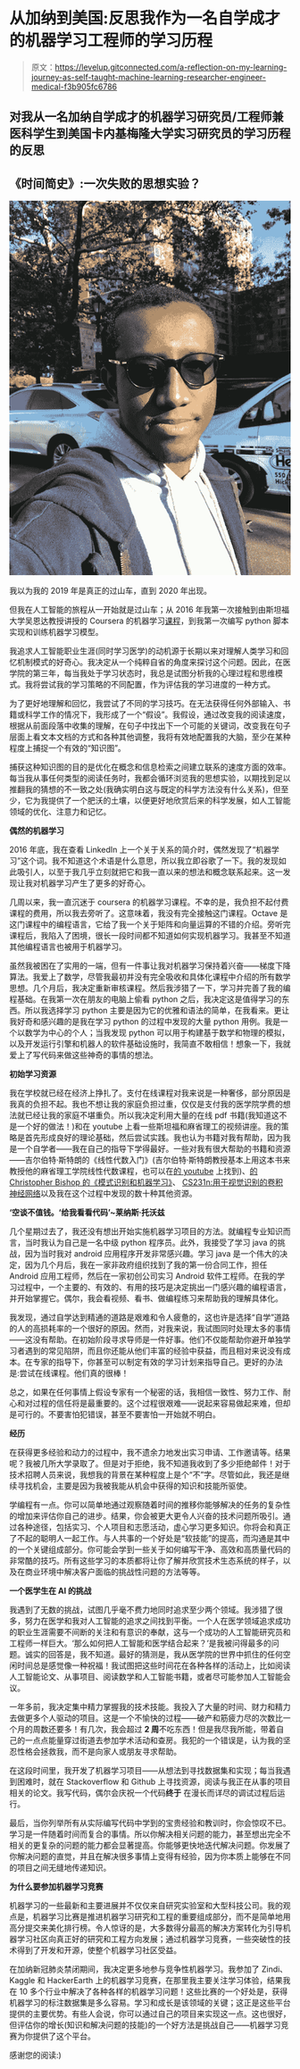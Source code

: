 # 从加纳到美国:反思我作为一名自学成才的机器学习工程师的学习历程

> 原文：<https://levelup.gitconnected.com/a-reflection-on-my-learning-journey-as-self-taught-machine-learning-researcher-engineer-medical-f3b905fc6786>

## 对我从一名加纳自学成才的机器学习研究员/工程师兼医科学生到美国卡内基梅隆大学实习研究员的学习历程的反思

## 《时间简史》:一次失败的思想实验？

![](img/3e96806707b912527b2451f14278568f.png)

我以为我的 2019 年是真正的过山车，直到 2020 年出现。

但我在人工智能的旅程从一开始就是过山车；从 2016 年我第一次接触到由斯坦福大学吴恩达教授讲授的 Coursera 的机器学习[课程](https://www.coursera.org/learn/machine-learning)，到我第一次编写 python 脚本实现和训练机器学习模型。

我追求人工智能职业生涯(同时学习医学)的动机源于长期以来对理解人类学习和回忆机制模式的好奇心。我决定从一个纯粹自省的角度来探讨这个问题。因此，在医学院的第三年，每当我处于学习状态时，我总是试图分析我的心理过程和思维模式。我将尝试我的学习策略的不同配置，作为评估我的学习进度的一种方式。

为了更好地理解和回忆，我尝试了不同的学习技巧。在无法获得任何外部输入、书籍或科学工作的情况下，我形成了一个“假设”。我假设，通过改变我的阅读速度，根据从前面段落中收集的理解，在句子中找出下一个可能的关键词，改变我在句子层面上看文本文档的方式和各种其他调整，我将有效地配置我的大脑，至少在某种程度上捕捉一个有效的“知识图”。

捕获这种知识图的目的是优化在概念和信息检索之间建立联系的速度方面的效率。每当我从事任何类型的阅读任务时，我都会循环浏览我的思想实验，以期找到足以推翻我的猜想的不一致之处(我确实明白这与既定的科学方法没有什么关系)，但至少，它为我提供了一个肥沃的土壤，以便更好地欣赏后来的科学发展，如人工智能领域的优化、注意力和记忆。

**偶然的机器学习**

2016 年底，我在查看 LinkedIn 上一个关于关系的简介时，偶然发现了“机器学习”这个词。我不知道这个术语是什么意思，所以我立即谷歌了一下。我的发现如此吸引人，以至于我几乎立刻就把它和我一直以来的想法和概念联系起来。这一发现让我对机器学习产生了更多的好奇心。

几周以来，我一直沉迷于 coursera 的机器学习课程。不幸的是，我负担不起付费课程的费用，所以我去旁听了。这意味着，我没有完全接触这门课程。Octave 是这门课程中的编程语言，它给了我一个关于矩阵和向量运算的不错的介绍。旁听完课程后，我陷入了困境，很长一段时间都不知道如何实现机器学习。我甚至不知道其他编程语言也被用于机器学习。

虽然我被困在了实用的一端，但有一件事让我对机器学习保持着兴奋——梯度下降算法。我爱上了数学，尽管我最初并没有完全吸收和具体化课程中介绍的所有数学思想。几个月后，我决定重新审核课程。然后我涉猎了一下，学习并完善了我的编程基础。在我第一次在朋友的电脑上偷看 python 之后，我决定这是值得学习的东西。所以我选择学习 python 主要是因为它的优雅和语法的简单，在我看来。更让我好奇和感兴趣的是我在学习 python 的过程中发现的大量 python 用例。我是一个以数学为中心的个人；当我发现 python 可以用于构建基于数学和物理的模拟，以及开发运行引擎和机器人的软件基础设施时，我简直不敢相信！想象一下，我就爱上了写代码来做这些神奇的事情的想法。

**初始学习资源**

我在学校就已经在经济上挣扎了。支付在线课程对我来说是一种奢侈，部分原因是我真的负担不起。我也不想让我的家庭负担过重，仅仅是支付我的医学院学费的想法就已经让我的家庭不堪重负。所以我决定利用大量的在线 pdf 书籍(我知道这不是一个好的做法！)和在 youtube 上看一些斯坦福和麻省理工的视频讲座。我的策略是首先形成良好的理论基础，然后尝试实践。我也认为书籍对我有帮助，因为我是一个自学者——我在自己的指导下学得最好。一些对我有很大帮助的书籍和资源——吉尔伯特·斯特朗的《线性代数入门》(吉尔伯特·斯特朗教授基本上用这本书来教授他的麻省理工学院线性代数课程，也可以在[的 youtube](https://www.youtube.com/watch?v=7UJ4CFRGd-U&list=PL221E2BBF13BECF6C) 上找到)、[的 Christopher Bishop 的《模式识别和机器学习》](http://users.isr.ist.utl.pt/~wurmd/Livros/school/Bishop%20-%20Pattern%20Recognition%20And%20Machine%20Learning%20-%20Springer%20%202006.pdf)、 [CS231n:用于视觉识别的卷积神经网络](http://cs231n.stanford.edu/)以及我在这个过程中发现的数十种其他资源。

**‘空谈不值钱。‘给我看看代码’~莱纳斯·托沃兹**

几个星期过去了，我还没有想出开始实施机器学习项目的方法。就编程专业知识而言，当时我认为自己是一名中级 python 程序员。此外，我接受了学习 java 的挑战，因为当时我对 android 应用程序开发非常感兴趣。学习 java 是一个伟大的决定，因为几个月后，我在一家非政府组织找到了我的第一份合同工作，担任 Android 应用工程师，然后在一家初创公司实习 Android 软件工程师。在我的学习过程中，一个主要的、有效的、有用的技巧是决定挑出一门感兴趣的编程语言，并开始掌握它。偶尔，我会看视频、看书、做编程练习来帮助我的理解具体化。

我发现，通过自学达到精通的道路是艰难和令人疲惫的，这也许是选择“自学”道路的人的高损耗率的一个很好的原因。然而，对我来说，我试图同时处理太多的事情——这没有帮助。在初始阶段寻求导师是一件好事。他们不仅能帮助你避开单独学习者遇到的常见陷阱，而且你还能从他们丰富的经验中获益，而且相对来说没有成本。在专家的指导下，你甚至可以制定有效的学习计划来指导自己。更好的办法是:尝试在线课程。他们真的很棒！

总之，如果在任何事情上假设专家有一个秘密的话，我相信一致性、努力工作、耐心和对过程的信任将是最重要的。这个过程很艰难——说起来容易做起来难，但却是可行的。不要害怕犯错误，甚至不要害怕一开始就不明白。

**经历**

在获得更多经验和动力的过程中，我不遗余力地发出实习申请、工作邀请等。结果呢？我被几所大学录取了。但是对于拒绝，我不知道我收到了多少拒绝邮件！对于技术招聘人员来说，我想我的背景在某种程度上是个“不”字。尽管如此，我还是继续寻找机会，主要是因为我被我能从机会中获得的知识和技能所驱使。

学编程有一点。你可以简单地通过观察随着时间的推移你能够解决的任务的复杂性的增加来评估你自己的进步。结果，你会被更大更令人兴奋的技术问题所吸引。通过各种途径，包括实习、个人项目和志愿活动，虚心学习更多知识。你将会和真正了不起的聪明人一起工作。与人共事的一个好处是“软技能”的提高，而沟通是其中的一个关键组成部分。你可能会学到一些关于如何编写干净、高效和高质量代码的非常酷的技巧。所有这些学习的本质都将让你了解并欣赏技术生态系统的样子，以及在商业环境中解决客户面临的挑战性问题的方法等等。

**一个医学生在 AI 的挑战**

我遇到了无数的挑战，试图几乎毫不费力地同时追求至少两个领域。我涉猎了很多，努力在医学和我对人工智能的追求之间找到平衡。一个人在医学领域追求成功的职业生涯需要不间断的关注和有意识的奉献，这与一个成功的人工智能研究员和工程师一样巨大。‘那么如何把人工智能和医学结合起来？’是我被问得最多的问题。诚实的回答是，我不知道。最好的猜测是，我从医学院的世界中抓住的任何空闲时间总是感觉像一种祝福！我试图把这些时间花在各种各样的活动上，比如阅读人工智能论文、从事项目、阅读数学和人工智能书籍，或者尽可能参加人工智能会议。

一年多前，我决定集中精力掌握我的技术技能。我投入了大量的时间、财力和精力去做更多个人驱动的项目。这是一个不愉快的过程——破产和筋疲力尽的次数比一个月的周数还要多！有几次，我会超过 **2 周**不吃东西！但是我尽我所能，带着自己的一点点能量穿过街道去参加学术活动和查房。我犯的一个错误是，认为我的坚忍性格会拯救我，而不是向家人或朋友寻求帮助。

在这段时间里，我开发了机器学习项目——从想法到寻找数据集和实现；每当我遇到困难时，就在 Stackoverflow 和 Github 上寻找资源，阅读与我正在从事的项目相关的论文。我写代码，偶尔会庆祝一个代码**终于** 在漫长而详尽的调试过程后运行。

最后，当你列举所有从实际编写代码中学到的宝贵经验和教训时，你会惊叹不已。学习是一件随着时间而复合的事情。所以你解决相关问题的能力，甚至想出完全不相关的更复杂的问题的能力都会显著提高。你能够更快地迭代解决问题。你发展了你解决问题的直觉，并且在解决很多事情上变得有经验，因为你本质上能够在不同的项目之间无缝地传递知识。

**为什么要参加机器学习竞赛**

机器学习的一些最新和主要进展并不仅仅来自研究实验室和大型科技公司。我的观点是，机器学习比赛是推进机器学习研究和工程的重要组成部分，而不是简单地用高分提交来美化排行榜。令人惊讶的是，大多数得分最高的解决方案转化为引导机器学习社区向真正好的研究和工程方向发展；通过机器学习竞赛，一些突破性的技术得到了开发和开源，使整个机器学习社区受益。

在加纳新冠肺炎禁闭期间，我决定更多地参与竞争性机器学习。我参加了 Zindi、Kaggle 和 HackerEarth 上的机器学习竞赛，在那里我主要关注学习体验，结果我在 10 多个行业中解决了各种各样的机器学习问题！这些比赛的一个好处是，获得机器学习的标注数据集是多么容易。学习和成长是该领域的关键；这正是这些平台提供的主要优势。有些人会说，你可以通过自己的项目来实现这一点。这也很好，但评估你的增长(知识和解决问题的技能)的一个好方法是挑战自己——机器学习竞赛为你提供了这个平台。

感谢您的阅读:)
